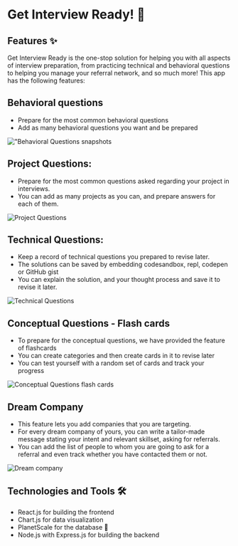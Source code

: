 # Get Interview Ready! 🎯

## Features ✨

Get Interview Ready is the one-stop solution for helping you with all aspects of interview preparation, from practicing technical and behavioral questions to helping you manage your referral network, and so much more! This app has the following features:

## Behavioral questions
- Prepare for the most common behavioral questions
- Add as many behavioral questions you want and be prepared

!["Behavioral Questions snapshots](https://res.cloudinary.com/dqkl3iifo/image/upload/v1659348283/logos/behavioral_b7lhrp.gif)


## Project Questions:
- Prepare for the most common questions asked regarding your project in interviews.
- You can add as many projects as you can, and prepare answers for each of them.

![Project Questions](https://res.cloudinary.com/dqkl3iifo/image/upload/v1659348287/logos/project_gr73jt.gif)

    
## Technical Questions:
- Keep a record of technical questions you prepared to revise later.
- The solutions can be saved by embedding codesandbox, repl,  codepen or GitHub gist
- You can explain the solution, and your thought process and save it to revise it later.

![Technical Questions](https://res.cloudinary.com/dqkl3iifo/image/upload/v1659348290/logos/technical_ijvdmx.gif)

    
## Conceptual Questions - Flash cards
- To prepare for the conceptual questions, we have provided the feature of flashcards
- You can create categories and then create cards in it to revise later
- You can test yourself with a random set of cards and track your progress

![Conceptual Questions flash cards](https://res.cloudinary.com/dqkl3iifo/image/upload/v1659348286/logos/flashcards_jcw6ko.gif)


## Dream Company
- This feature lets you add companies that you are targeting.
- For every dream company of yours, you can write a tailor-made message stating your intent and relevant skillset, asking for referrals.
- You can add the list of people to whom you are going to ask for a referral and even track whether you have contacted them or not.

![Dream company](https://res.cloudinary.com/dqkl3iifo/image/upload/v1659348288/logos/company_cj8jsg.gif)


## Technologies and Tools 🛠
- React.js for building the frontend
- Chart.js for data visualization
- PlanetScale for the database 🌟
- Node.js with Express.js for building the backend
